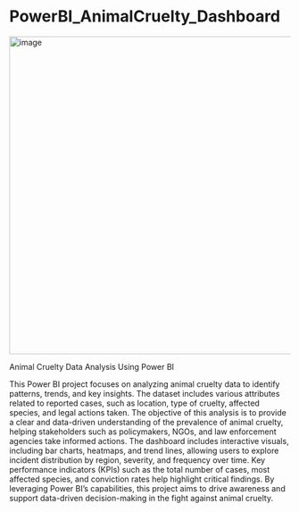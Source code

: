 # PowerBI_AnimalCruelty_Dashboard
<img width="569" alt="image" src="https://github.com/user-attachments/assets/75258a9b-323b-4008-8712-fea65b44f719" />


Animal Cruelty Data Analysis Using Power BI

This Power BI project focuses on analyzing animal cruelty data to identify patterns, trends, and key insights. The dataset includes various attributes related to reported cases, such as location, type of cruelty, affected species, and legal actions taken. The objective of this analysis is to provide a clear and data-driven understanding of the prevalence of animal cruelty, helping stakeholders such as policymakers, NGOs, and law enforcement agencies take informed actions. The dashboard includes interactive visuals, including bar charts, heatmaps, and trend lines, allowing users to explore incident distribution by region, severity, and frequency over time. Key performance indicators (KPIs) such as the total number of cases, most affected species, and conviction rates help highlight critical findings. By leveraging Power BI’s capabilities, this project aims to drive awareness and support data-driven decision-making in the fight against animal cruelty.










